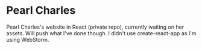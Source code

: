 # Pearl Charles 
Pearl Charles's website in React (private repo), currently waiting on her assets. Will push what I've done though. I didn't use create-react-app as I'm using WebStorm. 
